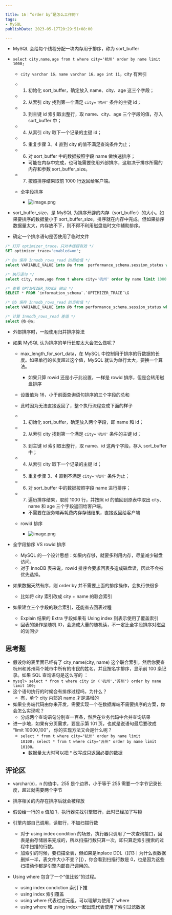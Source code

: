 ```yaml
---

title: 16｜“order by”是怎么工作的？
tags:
- MySQL
publishDate: 2023-05-17T20:29:51+08:00

---
```


- MySQL 会给每个线程分配一块内存用于排序，称为 sort_buffer
- `select city,name,age from t where city='杭州' order by name limit 1000;`

  - `city varchar 16，name varchar 16，age int 11`，city 有索引
  - 1. 初始化 sort_buffer，确定放入 name、city、age 这三个字段；
  - 2. 从索引 city 找到第一个满足 `city='杭州'` 条件的主键 id；
  - 3. 到主键 id 索引取出整行，取 name、city、age 三个字段的值，存入 sort_buffer 中；
  - 4. 从索引 city 取下一个记录的主键 id；
  - 5. 重复步骤 3、4 直到 city 的值不满足查询条件为止；
  - 6. 对 sort_buffer 中的数据按照字段 name 做快速排序；

    - 可能在内存中完成，也可能需要使用外部排序，这取决于排序所需的内存和参数 sort_buffer_size。

  - 7. 按照排序结果取前 1000 行返回给客户端。
  - 全字段排序
    - ![image.png](https://cdn.jsdelivr.net/gh/11ze/static/images/mysql45-16-1.png)


- sort_buffer_size，是 MySQL 为排序开辟的内存（sort_buffer）的大小。如果要排序的数据量小于 sort_buffer_size，排序就在内存中完成。但如果排序数据量太大，内存放不下，则不得不利用磁盘临时文件辅助排序。
- 确定一个排序语句是否使用了临时文件 

```SQL
/* 打开 optimizer_trace，只对本线程有效 */
SET optimizer_trace='enabled=on'; 

/* @a 保存 Innodb_rows_read 的初始值 */
select VARIABLE_VALUE into @a from  performance_schema.session_status where variable_name = 'Innodb_rows_read';

/* 执行语句 */
select city, name,age from t where city='杭州' order by name limit 1000; 

/* 查看 OPTIMIZER_TRACE 输出 */
SELECT * FROM `information_schema`.`OPTIMIZER_TRACE`\G

/* @b 保存 Innodb_rows_read 的当前值 */
select VARIABLE_VALUE into @b from performance_schema.session_status where variable_name = 'Innodb_rows_read';

/* 计算 Innodb_rows_read 差值 */
select @b-@a;
```

- 外部排序时，一般使用归并排序算法
- 如果 MySQL 认为排序的单行长度太大会怎么做呢？

  - max_length_for_sort_data，在 MySQL 中控制用于排序的行数据的长度。如果单行的长度超过这个值，MySQL 就认为单行太大，要换一个算法。

    - 如果只算 rowid 还是小于此设置，一样是 rowid 排序，但是会转用磁盘排序

  - 设置值为 16，小于前面查询语句排序的三个字段的总和
  - 此时因为无法直接返回了，整个执行流程变成下面的样子
  - 1. 初始化 sort_buffer，确定放入两个字段，即 name 和 id；
  - 2. 从索引 city 找到第一个满足 `city='杭州'` 条件的主键 id；
  - 3. 到主键 id 索引取出整行，取 name、id 这两个字段，存入 sort_buffer 中；
  - 4. 从索引 city 取下一个记录的主键 id；
  - 5. 重复步骤 3、4 直到不满足 `city='杭州'` 条件为止；
  - 6. 对 sort_buffer 中的数据按照字段 name 进行排序；
  - 7. 遍历排序结果，取前 1000 行，并按照 id 的值回到原表中取出 city、name 和 age 三个字段返回给客户端。

    - 不需要在服务端再耗费内存存储结果，直接返回给客户端

  - rowid 排序
    - ![image.png](https://cdn.jsdelivr.net/gh/11ze/static/images/mysql45-16-2.png)


- 全字段排序 VS rowid 排序

  - MySQL 的一个设计思想：如果内存够，就要多利用内存，尽量减少磁盘访问。
  - 对于 InnoDB 表来说，rowid 排序会要求回表多造成磁盘读，因此不会被优先选择。

- 如果数据天然有序，则 order by 并不需要上面的排序操作，会执行快很多

  - 比如将 city 索引改成 city + name 的联合索引

- 如果建立三个字段的联合索引，还能省去回表过程

  - Explain 结果的 Extra 字段如果有 Using index 则表示使用了覆盖索引
  - 回表的操作是随机 IO，会造成大量的随机读，不一定比全字段排序对磁盘的访问少

## 思考题

- 假设你的表里面已经有了 city_name(city, name) 这个联合索引，然后你要查杭州和苏州两个城市中所有的市民的姓名，并且按名字排序，显示前 100 条记录。如果 SQL 查询语句是这么写的 ：
- `mysql> select * from t where city in ('杭州',"苏州") order by name limit 100;`
- 这个语句执行的时候会有排序过程吗，为什么？
  - 有，单个 city 内部的 name 才是递增的
- 如果业务端代码由你来开发，需要实现一个在数据库端不需要排序的方案，你会怎么实现呢？
  - 分成两个查询语句分别查一百条，然后在业务代码中合并查询结果
- 进一步地，如果有分页需求，要显示第 101 页，也就是说语句最后要改成 “limit 10000,100”， 你的实现方法又会是什么呢？
  - `select * from t where city="杭州" order by name limit 10100; select * from t where city="苏州" order by name limit 10100。`
    - 数据量太大时可以把 * 改写成只返回必要的数据

## 评论区

- varchar(n)，n 的值中，255 是个边界，小于等于 255 需要一个字节记录长度，超过就需要两个字节
- 排序相关的内存在排序后就会被释放
- 假设给一行的 a 值加 1，执行器先找引擎取行，此时已经加了写锁
- 引擎内部自己调用，读取行，不加扫描行数

  - 对于 using index condition 的场景，执行器只调用了一次查询接口，回表是由存储层来完成的，所以扫描行数只算一次，即只算走索引搜索的过程中扫描的行数。
  - 加索引的时候，要扫描全表，但如果是inplace DDL（[[13｜为什么表数据删掉一半，表文件大小不变？]]），你会看到扫描行数是 0，也是因为这些扫描动作都是引擎内部自己调用的。

- Using where 包含了一个“值比较”的过程。

  - using index condiction 索引下推
  - using index 索引覆盖
  - using where 代表过滤元组，可以理解为使用了 where 
  - using where 和 using index一起出现代表使用了索引过滤数据
